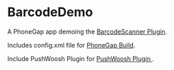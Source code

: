 BarcodeDemo
===========

A PhoneGap app demoing the [BarcodeScanner Plugin](http://github.com/joskarthic/BarcodeScanner).

Includes config.xml file for [PhoneGap Build](https://build.phonegap.com).

Include PushWoosh Plugin for [PushWoosh Plugin ](https://github.com/joskarthic/pushwoosh-phonegap-3.0-plugin.git).
